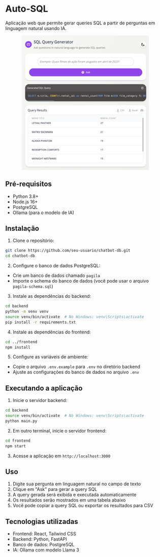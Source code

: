 # Auto-SQL

Aplicação web que permite gerar queries SQL a partir de perguntas em linguagem natural usando IA.

<div align="center">
  <img src="inicial-page.png" alt="Página inicial da aplicação" width="400" />
</div>

## Pré-requisitos

- Python 3.8+
- Node.js 16+
- PostgreSQL
- Ollama (para o modelo de IA)

## Instalação

1. Clone o repositório:
```bash
git clone https://github.com/seu-usuario/chatbot-db.git
cd chatbot-db
```

2. Configure o banco de dados PostgreSQL:
- Crie um banco de dados chamado `pagila`
- Importe o schema do banco de dados (você pode usar o arquivo `pagila-schema.sql`)

3. Instale as dependências do backend:
```bash
cd backend
python -m venv venv
source venv/bin/activate  # No Windows: venv\Scripts\activate
pip install -r requirements.txt
```

4. Instale as dependências do frontend:
```bash
cd ../frontend
npm install
```

5. Configure as variáveis de ambiente:
- Copie o arquivo `.env.example` para `.env` no diretório backend
- Ajuste as configurações do banco de dados no arquivo `.env`

## Executando a aplicação

1. Inicie o servidor backend:
```bash
cd backend
source venv/bin/activate  # No Windows: venv\Scripts\activate
python main.py
```

2. Em outro terminal, inicie o servidor frontend:
```bash
cd frontend
npm start
```

3. Acesse a aplicação em `http://localhost:3000`

## Uso

1. Digite sua pergunta em linguagem natural no campo de texto
2. Clique em "Ask" para gerar a query SQL
3. A query gerada será exibida e executada automaticamente
4. Os resultados serão mostrados em uma tabela abaixo
5. Você pode copiar a query SQL ou exportar os resultados para CSV

## Tecnologias utilizadas

- Frontend: React, Tailwind CSS
- Backend: Python, FastAPI
- Banco de dados: PostgreSQL
- IA: Ollama com modelo Llama 3 